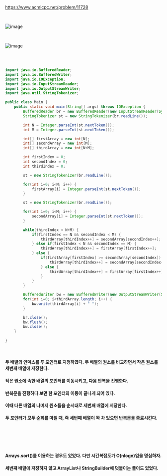 https://www.acmicpc.net/problem/11728

<br>   

![image](https://github.com/last-child/CODING_TEST/assets/98595054/28efd198-7ad2-472a-8269-e5a39446f068)

<br>   

![image](https://github.com/last-child/CODING_TEST/assets/98595054/31165c88-9989-4efc-b912-1765ec64ae4f)

<br>   
<br>   

```java
import java.io.BufferedReader;
import java.io.BufferedWriter;
import java.io.IOException;
import java.io.InputStreamReader;
import java.io.OutputStreamWriter;
import java.util.StringTokenizer;

public class Main {
    public static void main(String[] args) throws IOException {
        BufferedReader br = new BufferedReader(new InputStreamReader(System.in));
        StringTokenizer st = new StringTokenizer(br.readLine());

        int N = Integer.parseInt(st.nextToken());
        int M = Integer.parseInt(st.nextToken());

        int[] firstArray = new int[N];
        int[] secondArray = new int[M];
        int[] thirdArray = new int[N+M];

        int firstIndex = 0;
        int secondIndex = 0;
        int thirdIndex = 0;

        st = new StringTokenizer(br.readLine());

        for(int i=0; i<N; i++) {
            firstArray[i] = Integer.parseInt(st.nextToken());
        }

        st = new StringTokenizer(br.readLine());

        for(int i=0; i<M; i++) {
            secondArray[i] = Integer.parseInt(st.nextToken());
        }

        while(thirdIndex < N+M) {
            if(firstIndex == N && secondIndex < M) {
                thirdArray[thirdIndex++] = secondArray[secondIndex++];
            } else if(firstIndex < N && secondIndex == M) {
                thirdArray[thirdIndex++] = firstArray[firstIndex++];
            } else {
                if(firstArray[firstIndex] >= secondArray[secondIndex]) {
                    thirdArray[thirdIndex++] = secondArray[secondIndex++];
                } else {
                    thirdArray[thirdIndex++] = firstArray[firstIndex++];
                }
            }
        }

        BufferedWriter bw = new BufferedWriter(new OutputStreamWriter(System.out));
        for(int i=0; i<thirdArray.length; i++) {
            bw.write(thirdArray[i] + " ");
        }

        br.close();
        bw.flush();
        bw.close();
    }	
	
}
```

<br>   

#### 두 배열의 인덱스를 투 포인터로 지정하였다. 두 배열의 원소를 비교하면서 작은 원소를 세번째 배열에 저장한다.
#### 작은 원소에 속한 배열의 포인터를 이동시키고, 다음 반복을 진행한다.
#### 반복문을 진행하다 보면 한 포인터의 이동이 끝나게 되어 있다. 
#### 이때 다른 배열의 나머지 원소들을 순서대로 세번째 배열에 저장한다.
#### 두 포인터가 모두 순회를 마칠 때, 즉 세번째 배열이 꽉 차 있으면 반복문을 종료시킨다.

<br>   

##  

<br>

#### Arrays.sort()를 이용하는 경우도 있었다. 다만 시간복잡도가 O(nlogn)임을 명심하자.
#### 세번째 배열에 저장하지 않고 ArrayList나 StringBuilder에 덧붙이는 풀이도 있었다.

<br>   
